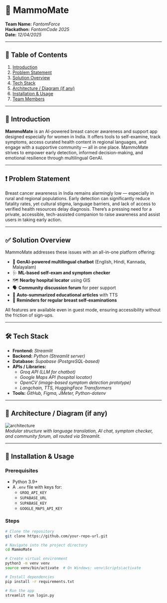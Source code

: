 # 🚀 MammoMate

**Team Name:** _FantomForce_  
**Hackathon:** _FantomCode 2025_  
**Date:** _12/04/2025_

---

## 📖 Table of Contents

1. [Introduction](#-introduction)
2. [Problem Statement](#-problem-statement)
3. [Solution Overview](#-solution-overview)
4. [Tech Stack](#-tech-stack)
5. [Architecture / Diagram (if any)](#-architecture--diagram-if-any)
6. [Installation & Usage](#-installation--usage)
7. [Team Members](#-team-members)

---

## 🧠 Introduction

**MammoMate** is an AI-powered breast cancer awareness and support app designed especially for women in India. It offers tools to self-examine, track symptoms, access curated health content in regional languages, and engage with a supportive community — all in one place. MammoMate strives to empower early detection, informed decision-making, and emotional resilience through multilingual GenAI.

---

## ❗ Problem Statement

Breast cancer awareness in India remains alarmingly low — especially in rural and regional populations. Early detection can significantly reduce fatality rates, yet cultural stigma, language barriers, and lack of access to verified health resources delay diagnosis. There’s a pressing need for a private, accessible, tech-assisted companion to raise awareness and assist users in taking early action.

---

## ✅ Solution Overview

MammoMate addresses these issues with an all-in-one platform offering:

- 🤖 **GenAI-powered multilingual chatbot** (English, Hindi, Kannada, Malayalam)
- 🩺 **ML-based self-exam and symptom checker**  
- 🗺️ **Nearby hospital locator** using GIS
- 🗣️ **Community discussion forum** for peer support  
- 📄 **Auto-summarized educational articles** with TTS  
- 🔔 **Reminders for regular breast self-examinations**

All features are available even in guest mode, ensuring accessibility without the friction of sign-ups.

---

## 🛠️ Tech Stack

- **Frontend:** _Streamlit_
- **Backend:** _Python (Streamlit server)_
- **Database:** _Supabase (PostgreSQL-based)_
- **APIs / Libraries:** 
  - _Groq API (LLM for chatbot)_
  - _Google Maps API (hospital locator)_
  - _OpenCV (image-based symptom detection prototype)_
  - _Langchain, TTS, HuggingFace Transformers_
- **Tools:** _GitHub, Figma, JMeter, Python-dotenv_

---

## 🧩 Architecture / Diagram (if any)

![architecture](https://i.imgur.com/OQx0RnY.png)  
*Modular structure with language translation, AI chat, symptom checker, and community forum, all routed via Streamlit.*

---

## 🧪 Installation & Usage

### Prerequisites

- Python 3.9+
- A `.env` file with keys for:
  - `GROQ_API_KEY`
  - `SUPABASE_URL`
  - `SUPABASE_KEY`
  - `GOOGLE_MAPS_API_KEY`

### Steps

```bash
# Clone the repository
git clone https://github.com/your-repo-url.git

# Navigate into the project directory
cd MammoMate

# Create virtual environment
python3 -m venv venv
source venv/bin/activate  # On Windows: venv\Scripts\activate

# Install dependencies
pip install -r requirements.txt

# Run the app
streamlit run login.py

